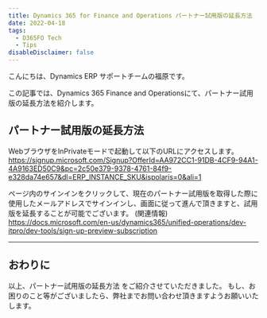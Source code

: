 ```yaml
---
title: Dynamics 365 for Finance and Operations パートナー試用版の延長方法
date: 2022-04-18
tags:
  - D365FO Tech
  - Tips
disableDisclaimer: false
---
```


こんにちは、Dynamics ERP サポートチームの福原です。

この記事では、Dynamics 365 Finance and Operationsにて、パートナー試用版の延長方法を紹介します。
<!-- more -->

## パートナー試用版の延長方法
WebブラウザをInPrivateモードで起動して以下のURLにアクセスします。
https://signup.microsoft.com/Signup?OfferId=AA972CC1-91DB-4CF9-94A1-4A9163ED50C9&pc=2c50e379-9378-4761-84f9-e328da74e657&dl=ERP_INSTANCE_SKU&ispolaris=0&ali=1


ページ内のサインインをクリックして、現在のパートナー試用版を取得した際に使用したメールアドレスでサインインし、画面に従って進んで頂きますと、試用版を延長することが可能でございます。
(関連情報)
https://docs.microsoft.com/en-us/dynamics365/unified-operations/dev-itpro/dev-tools/sign-up-preview-subscription


---
## おわりに  

以上、パートナー試用版の延長方法 をご紹介させていただきました。
もし、お困りのこと等がございましたら、弊社までお問い合わせ頂きますようお願いいたします。
